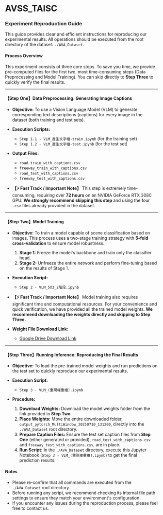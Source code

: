 # AVSS_TAISC
### **Experiment Reproduction Guide**

This guide provides clear and efficient instructions for reproducing our experimental results. All operations should be executed from the root directory of the dataset: `./AVA_Dataset`.

#### **Process Overview**

This experiment consists of three core steps. To save you time, we provide pre-computed files for the first two, most time-consuming steps (Data Preprocessing and Model Training). You can skip directly to **Step Three** to quickly verify the final results.

---

#### **【Step One】Data Preprocessing: Generating Image Captions**

* **Objective:**
    To use a Vision Language Model (VLM) to generate corresponding text descriptions (captions) for every image in the dataset (both training and test sets).

* **Execution Scripts:**
    * `Step 1.1 - VLM_產生文字檔-train.ipynb` (for the training set)
    * `Step 1.2 - VLM_產生文字檔-test.ipynb` (for the test set)

* **Output Files:**
    * `road_train_with_captions.csv`
    * `freeway_train_with_captions.csv`
    * `road_test_with_captions.csv`
    * `freeway_test_with_captions.csv`

* **【⚡️ Fast Track / Important Note】**
    This step is extremely time-consuming, requiring over **72 hours** on an NVIDIA GeForce RTX 3080 GPU. **We strongly recommend skipping this step** and using the four `.csv` files already provided in the dataset.

---

#### **【Step Two】Model Training**

* **Objective:**
    To train a model capable of scene classification based on images. This process uses a two-stage training strategy with **5-fold cross-validation** to ensure model robustness.
    1.  **Stage 1:** Freeze the model's backbone and train only the classifier head.
    2.  **Stage 2:** Unfreeze the entire network and perform fine-tuning based on the results of Stage 1.

* **Execution Script:**
    * `Step 2 - VLM_5X3_2階段.ipynb`

* **【⚡️ Fast Track / Important Note】**
    Model training also requires significant time and computational resources. For your convenience and quick verification, we have provided all the trained model weights. **We recommend downloading the weights directly and skipping to Step Three.**

* **Weight File Download Link:**
    * [Google Drive Download Link](https://drive.google.com/drive/folders/1273DVXNg-JpLvEWh72g19IJhmXj0kn86?usp=drive_link)

---

#### **【Step Three】Running Inference: Reproducing the Final Results**

* **Objective:**
    To load the pre-trained model weights and run predictions on the test set to quickly reproduce our experimental results.

* **Execution Script:**
    * `Step 3 - VLM_(重現權重檔).ipynb`

* **Procedure:**
    1.  **Download Weights:** Download the model weights folder from the link provided in **Step Two**.
    2.  **Place Weights:** Move the entire downloaded folder, `output_pytorch_MultiWindow_20250710_131200`, directly into the `./AVA_Dataset` root directory.
    3.  **Prepare Caption Files:** Ensure the test set caption files from **Step One** (either generated or provided), `road_test_with_captions.csv` and `freeway_test_with_captions.csv`, are in place.
    4.  **Run Script:** In the `./AVA_Dataset` directory, execute this Jupyter Notebook (`Step 3 - VLM_(重現權重檔).ipynb`) to get the final prediction results.

#### **Notes**

* Please re-confirm that all commands are executed from the `./AVA_Dataset` root directory.
* Before running any script, we recommend checking its internal file path settings to ensure they match your environment's configuration.
* If you encounter any issues during the reproduction process, please feel free to contact us.
